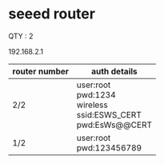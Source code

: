 # seeed router
QTY : 2

192.168.2.1

| router number | auth details |
| -------- | -------- |
| 2/2 | user:root<br>pwd:1234<br>wireless<br>ssid:ESWS_CERT<br>pwd:EsWs@@CERT|
| 1/2 | user:root<br>pwd:123456789|
